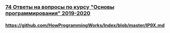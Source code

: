 ### [74 Ответы на вопросы по курсу &quot;Основы программирования&quot; 2019-2020](https://www.youtube.com/watch?v=TY6nDW7aYys)

#### https://github.com/HowProgrammingWorks/Index/blob/master/IP9X.md

